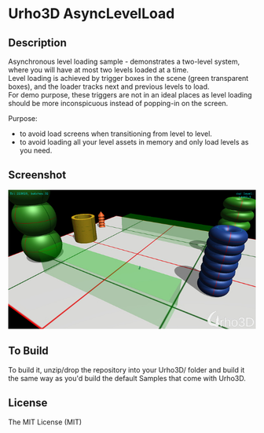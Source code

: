 # Urho3D AsyncLevelLoad

Description
---
Asynchronous level loading sample - demonstrates a two-level system, where you will have at most two levels loaded at a time.  
Level loading is achieved by trigger boxes in the scene (green transparent boxes), and the loader tracks next and previous levels to load.  
For demo purpose, these triggers are not in an ideal places as level loading should be more inconspicuous instead of popping-in on the screen.


Purpose:
* to avoid load screens when transitioning from level to level.
* to avoid loading all your level assets in memory and only load levels as you need.

Screenshot
---
![alt tag](https://github.com/Lumak/Urho3D-AsyncLevelLoad/blob/master/screenshot/levelscreen.jpg)


To Build
---
To build it, unzip/drop the repository into your Urho3D/ folder and build it the same way as you'd build the default Samples that come with Urho3D.

License
-----------------------------------------------------------------------------------
The MIT License (MIT)







